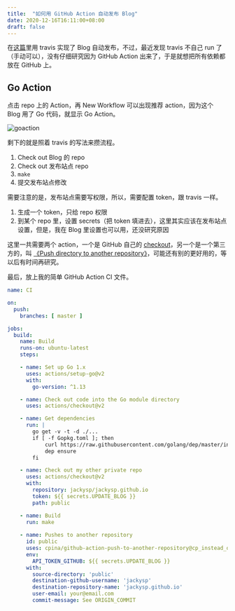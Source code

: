 ```yaml
---
title:  "如何用 GitHub Action 自动发布 Blog"
date: 2020-12-16T16:11:00+08:00
draft: false 
---
```


在[这篇](/posts/travis-git-push)里用 travis 实现了 Blog 自动发布，不过，最近发现 travis 不自己 run 了（手动可以），没有仔细研究因为 GitHub Action 出来了，于是就想把所有依赖都放在 GitHub 上。

## Go Action

点击 repo 上的 Action，再 New Workflow 可以出现推荐 action，因为这个 Blog 用了 Go 代码，就显示 Go Action。

![goaction](/posts/images/20201216163209.png)

剩下的就是照着 travis 的写法来攒流程。

1. Check out Blog 的 repo
1. Check out 发布站点 repo
1. `make`
1. 提交发布站点修改

需要注意的是，发布站点需要写权限，所以，需要配置 token，跟 travis 一样。

1. 生成一个 token，只给 repo 权限
1. 到某个 repo 里，设置 secrets（把 token 填进去），这里其实应该在发布站点设置，但是，我在 Blog 里设置也可以用，还没研究原因

这里一共需要两个 action，一个是 GitHub 自己的 [checkout](https://github.com/actions/checkout)，另一个是一个第三方的，叫 [《Push directory to another repository》](https://github.com/marketplace/actions/push-directory-to-another-repository)，可能还有别的更好用的，等以后有时间再研究。

最后，放上我的简单 GitHub Action CI 文件。

```yaml
name: CI

on:
  push:
    branches: [ master ]

jobs:
  build:
    name: Build
    runs-on: ubuntu-latest
    steps:

    - name: Set up Go 1.x
      uses: actions/setup-go@v2
      with:
        go-version: ^1.13

    - name: Check out code into the Go module directory
      uses: actions/checkout@v2

    - name: Get dependencies
      run: |
        go get -v -t -d ./...
        if [ -f Gopkg.toml ]; then
            curl https://raw.githubusercontent.com/golang/dep/master/install.sh | sh
            dep ensure
        fi

    - name: Check out my other private repo
      uses: actions/checkout@v2
      with:
        repository: jackysp/jackysp.github.io
        token: ${{ secrets.UPDATE_BLOG }}
        path: public

    - name: Build
      run: make
    
    - name: Pushes to another repository
      id: public
      uses: cpina/github-action-push-to-another-repository@cp_instead_of_deleting
      env:
        API_TOKEN_GITHUB: ${{ secrets.UPDATE_BLOG }}
      with:
        source-directory: 'public'
        destination-github-username: 'jackysp'
        destination-repository-name: 'jackysp.github.io'
        user-email: your@email.com
        commit-message: See ORIGIN_COMMIT
```
